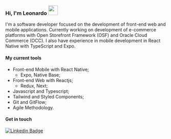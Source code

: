### Hi, I'm Leonardo <img src="https://media.giphy.com/media/hvRJCLFzcasrR4ia7z/giphy.gif" width="30" >

I'm a software developer focused on the development of front-end web and mobile applications. Currently working on development of e-commerce platforms with Open Storefront Framework (OSF) and Oracle Cloud Commerce (OCC). I also have experience in mobile development in React Native with TypeScript and Expo.

#### My current tools 
- Front-end Mobile with React Native; 
  - Expo, Native Base;
- Front-end Web with Reactjs;
  - Redux, Next;
- Javascript and Typescript;  
- Tailwind and Styled Components;
- Git and GitFlow;
- Agile Methodology. 

#### Get in touch

[![Linkedin Badge](https://img.shields.io/badge/-Linkedin-blue?style=flat-square&logo=Linkedin&logoColor=white&link=https://www.linkedin.com/in/leondavidtb)](https://www.linkedin.com/in/leondavidtb/)
